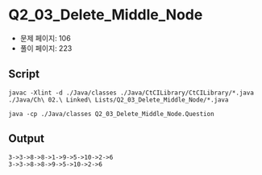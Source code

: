 # Q2_03_Delete_Middle_Node

- 문제 페이지: 106
- 풀이 페이지: 223

## Script

```script
javac -Xlint -d ./Java/classes ./Java/CtCILibrary/CtCILibrary/*.java ./Java/Ch\ 02.\ Linked\ Lists/Q2_03_Delete_Middle_Node/*.java

java -cp ./Java/classes Q2_03_Delete_Middle_Node.Question
```

## Output

```txt
3->3->8->8->1->9->5->10->2->6
3->3->8->8->9->5->10->2->6
```
